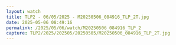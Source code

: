 ```yaml
---
layout: watch
title: TLP2 - 06/05/2025 - M20250506_084916_TLP_2T.jpg
date: 2025-05-06 08:49:16
permalink: /2025/05/06/watch/M20250506_084916_TLP_2
capture: TLP2/2025/202505/20250505/M20250506_084916_TLP_2T.jpg
---
```


